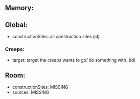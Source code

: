 ## Memory:
## Global:
- constructionSites: all construction sites (id)
### Creeps:
- target: target the creeps wants to go/ do something with. (id)

## Room:
- constructionSites: MISSING
- sources: MISSING
